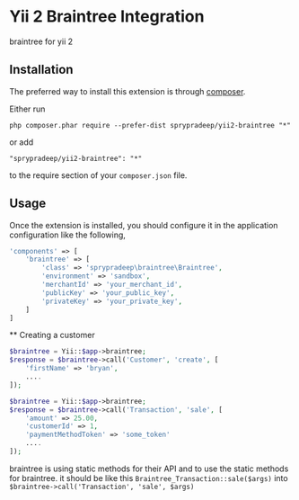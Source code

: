 Yii 2 Braintree Integration
===========================
braintree for yii 2

Installation
------------

The preferred way to install this extension is through [composer](http://getcomposer.org/download/).

Either run

```
php composer.phar require --prefer-dist sprypradeep/yii2-braintree "*"
```

or add

```
"sprypradeep/yii2-braintree": "*"
```

to the require section of your `composer.json` file.


Usage
-----

Once the extension is installed, you should configure it in the application configuration like the following,

```php
'components' => [
    'braintree' => [
        'class' => 'sprypradeep\braintree\Braintree',
        'environment' => 'sandbox',
        'merchantId' => 'your_merchant_id',
        'publicKey' => 'your_public_key',
        'privateKey' => 'your_private_key',
    ]
]
```

** Creating a customer

```php
$braintree = Yii::$app->braintree;
$response = $braintree->call('Customer', 'create', [
    'firstName' => 'bryan',
    ....
]);

$braintree = Yii::$app->braintree;
$response = $braintree->call('Transaction', 'sale', [
    'amount' => 25.00,
    'customerId' => 1,
    'paymentMethodToken' => 'some_token'
    ....
]);
```

braintree is using static methods for their API and to use the static methods for braintree.
it should be like this `Braintree_Transaction::sale($args)` into `$braintree->call('Transaction', 'sale', $args)`

